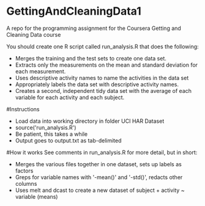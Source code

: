 GettingAndCleaningData1
=======================

A repo for the programming assignment for the Coursera Getting and Cleaning Data course

You should create one R script called run_analysis.R that does the following: 
* Merges the training and the test sets to create one data set.
* Extracts only the measurements on the mean and standard deviation for each measurement. 
* Uses descriptive activity names to name the activities in the data set
* Appropriately labels the data set with descriptive activity names. 
* Creates a second, independent tidy data set with the average of each variable for each activity and each subject.

#Instructions
* Load data into working directory in folder UCI HAR Dataset
* source('run_analysis.R')
* Be patient, this takes a while
* Output goes to output.txt as tab-delimited

#How it works
See comments in run_analysis.R for more detail, but in short:
* Merges the various files together in one dataset, sets up labels as factors
* Greps for variable names with '-mean()' and '-std()', redacts other columns
* Uses melt and dcast to create a new dataset of subject + activity ~ variable (means)